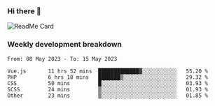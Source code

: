 ### Hi there 👋

<!--
**itzcy/itzcy** is a ✨ _special_ ✨ repository because its `README.md` (this file) appears on your GitHub profile.

Here are some ideas to get you started:

- 🔭 I’m currently working on ...
- 🌱 I’m currently learning ...
- 👯 I’m looking to collaborate on ...
- 🤔 I’m looking for help with ...
- 💬 Ask me about ...
- 📫 How to reach me: ...
- 😄 Pronouns: ...
- ⚡ Fun fact: ...
-->
![ReadMe Card](https://github-readme-stats.vercel.app/api?username=itzcy&show_icons=true&title_color=2d3198&icon_color=797cb8&text_color=24292e&bg_color=f6f8fa)

### Weekly development breakdown
<!--START_SECTION:waka-->

```text
From: 08 May 2023 - To: 15 May 2023

Vue.js       11 hrs 52 mins  █████████████▓░░░░░░░░░░░   55.20 %
PHP          6 hrs 18 mins   ███████▒░░░░░░░░░░░░░░░░░   29.32 %
CSS          50 mins         █░░░░░░░░░░░░░░░░░░░░░░░░   03.93 %
SCSS         24 mins         ▒░░░░░░░░░░░░░░░░░░░░░░░░   01.93 %
Other        23 mins         ▒░░░░░░░░░░░░░░░░░░░░░░░░   01.85 %
```

<!--END_SECTION:waka-->
